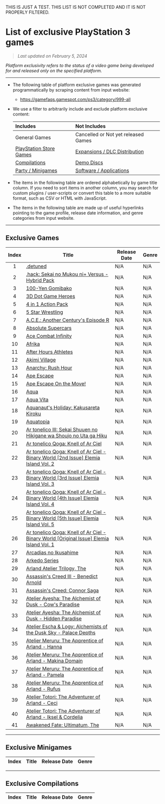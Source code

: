 THIS IS JUST A TEST. THIS LIST IS NOT COMPLETED AND IT IS NOT PROPERLY FILTERED.

# List of exclusive PlayStation 3 games

> *Last updated on February 5, 2024*

_Platform exclusivity refers to the status of a video _game_ being developed for and released only on the specified platform._

-----------------------------

 - The following table of platform exclusive games was generated programmatically by scraping content from input website: 

    - https://gamefaqs.gamespot.com/ps3/category/999-all

 - We use a filter to arbitrarily include and exclude platform exclusive content:

    |Includes|Not Includes|
    |:--|:--|
    |General Games|Cancelled or Not yet released Games
    |[PlayStation Store Games](https://gamefaqs.gamespot.com/ps3/category/49-miscellaneous?dist=17)|[Expansions / DLC Distribution](https://gamefaqs.gamespot.com/ps3/category/999-all?dist=6)
    |[Compilations](https://gamefaqs.gamespot.com/ps3/category/233-miscellaneous-compilation)|[Demo Discs](https://gamefaqs.gamespot.com/ps3/category/280-miscellaneous-demo-disc)
    |[Party / Minigames](https://gamefaqs.gamespot.com/ps3/category/181-miscellaneous-party-minigame)|[Software / Applications](https://gamefaqs.gamespot.com/ps3/category/277-miscellaneous-application)

 - The items in the following table are ordered alphabetically by game title column. If you need to sort items in another column, you may search for custom plugins / user-scripts or convert this table to a more suitable format, such as CSV or HTML with JavaScript.

 - The items in the following table are made up of useful hyperlinks pointing to the game profile, release date information, and genre categories from input website.

-----------------------------

## Exclusive Games
| Index | Title | Release Date | Genre |
|:--:|--|--|--|
|1|<a href="https://gamefaqs.gamespot.com/ps3/960626-detuned" target="_blank" rel="noopener noreferrer">.detuned</a>|N/A|N/A|
|2|<a href="https://gamefaqs.gamespot.com/ps3/665235-hack-sekai-no-mukou-ni-plus-versus-hybrid-pack" target="_blank" rel="noopener noreferrer">.hack: Sekai no Mukou ni+ Versus - Hybrid Pack</a>|N/A|N/A|
|3|<a href="https://gamefaqs.gamespot.com/ps3/970691-100-yen-gomibako" target="_blank" rel="noopener noreferrer">100-Yen Gomibako</a>|N/A|N/A|
|4|<a href="https://gamefaqs.gamespot.com/ps3/971481-3d-dot-game-heroes" target="_blank" rel="noopener noreferrer">3D Dot Game Heroes</a>|N/A|N/A|
|5|<a href="https://gamefaqs.gamespot.com/ps3/663348-4-in-1-action-pack" target="_blank" rel="noopener noreferrer">4 in 1 Action Pack</a>|N/A|N/A|
|6|<a href="https://gamefaqs.gamespot.com/ps3/135379-5-star-wrestling" target="_blank" rel="noopener noreferrer">5 Star Wrestling</a>|N/A|N/A|
|7|<a href="https://gamefaqs.gamespot.com/ps3/994895-ace-another-centurys-episode-r" target="_blank" rel="noopener noreferrer">A.C.E.: Another Century's Episode R</a>|N/A|N/A|
|8|<a href="https://gamefaqs.gamespot.com/ps3/651301-absolute-supercars" target="_blank" rel="noopener noreferrer">Absolute Supercars</a>|N/A|N/A|
|9|<a href="https://gamefaqs.gamespot.com/ps3/723578-ace-combat-infinity" target="_blank" rel="noopener noreferrer">Ace Combat Infinity</a>|N/A|N/A|
|10|<a href="https://gamefaqs.gamespot.com/ps3/932983-afrika" target="_blank" rel="noopener noreferrer">Afrika</a>|N/A|N/A|
|11|<a href="https://gamefaqs.gamespot.com/ps3/642293-after-hours-athletes" target="_blank" rel="noopener noreferrer">After Hours Athletes</a>|N/A|N/A|
|12|<a href="https://gamefaqs.gamespot.com/ps3/620507-akimi-village" target="_blank" rel="noopener noreferrer">Akimi Village</a>|N/A|N/A|
|13|<a href="https://gamefaqs.gamespot.com/ps3/991782-anarchy-rush-hour" target="_blank" rel="noopener noreferrer">Anarchy: Rush Hour</a>|N/A|N/A|
|14|<a href="https://gamefaqs.gamespot.com/ps3/974803-playstation-move-ape-escape" target="_blank" rel="noopener noreferrer">Ape Escape</a>|N/A|N/A|
|15|<a href="https://gamefaqs.gamespot.com/ps3/974803-playstation-move-ape-escape" target="_blank" rel="noopener noreferrer">Ape Escape On the Move!</a>|N/A|N/A|
|16|<a href="https://gamefaqs.gamespot.com/ps3/942999-aquatopia" target="_blank" rel="noopener noreferrer">Aqua</a>|N/A|N/A|
|17|<a href="https://gamefaqs.gamespot.com/ps3/942999-aquatopia" target="_blank" rel="noopener noreferrer">Aqua Vita</a>|N/A|N/A|
|18|<a href="https://gamefaqs.gamespot.com/ps3/930048-aquanauts-holiday-kakusareta-kiroku" target="_blank" rel="noopener noreferrer">Aquanaut's Holiday: Kakusareta Kiroku</a>|N/A|N/A|
|19|<a href="https://gamefaqs.gamespot.com/ps3/942999-aquatopia" target="_blank" rel="noopener noreferrer">Aquatopia</a>|N/A|N/A|
|20|<a href="https://gamefaqs.gamespot.com/ps3/976762-ar-tonelico-qoga-knell-of-ar-ciel" target="_blank" rel="noopener noreferrer">Ar tonelico III: Sekai Shuuen no Hikigane wa Shoujo no Uta ga Hiku</a>|N/A|N/A|
|21|<a href="https://gamefaqs.gamespot.com/ps3/976762-ar-tonelico-qoga-knell-of-ar-ciel" target="_blank" rel="noopener noreferrer">Ar tonelico Qoga: Knell of Ar Ciel</a>|N/A|N/A|
|22|<a href="https://gamefaqs.gamespot.com/ps3/715289-ar-tonelico-qoga-knell-of-ar-ciel-binary-world-2nd-issue" target="_blank" rel="noopener noreferrer">Ar tonelico Qoga: Knell of Ar Ciel - Binary World [2nd Issue] Elemia Island Vol. 2</a>|N/A|N/A|
|23|<a href="https://gamefaqs.gamespot.com/ps3/715337-ar-tonelico-qoga-knell-of-ar-ciel-binary-world-3rd-issue" target="_blank" rel="noopener noreferrer">Ar tonelico Qoga: Knell of Ar Ciel - Binary World [3rd Issue] Elemia Island Vol. 3</a>|N/A|N/A|
|24|<a href="https://gamefaqs.gamespot.com/ps3/715338-ar-tonelico-qoga-knell-of-ar-ciel-binary-world-4th-issue" target="_blank" rel="noopener noreferrer">Ar tonelico Qoga: Knell of Ar Ciel - Binary World [4th Issue] Elemia Island Vol. 4</a>|N/A|N/A|
|25|<a href="https://gamefaqs.gamespot.com/ps3/715339-ar-tonelico-qoga-knell-of-ar-ciel-binary-world-5th-issue" target="_blank" rel="noopener noreferrer">Ar tonelico Qoga: Knell of Ar Ciel - Binary World [5th Issue] Elemia Island Vol. 5</a>|N/A|N/A|
|26|<a href="https://gamefaqs.gamespot.com/ps3/715340-ar-tonelico-qoga-knell-of-ar-ciel-binary-world-original" target="_blank" rel="noopener noreferrer">Ar tonelico Qoga: Knell of Ar Ciel - Binary World [Original Issue] Elemia Island Vol. 1</a>|N/A|N/A|
|27|<a href="https://gamefaqs.gamespot.com/ps3/717507-battle-princess-of-arcadias" target="_blank" rel="noopener noreferrer">Arcadias no Ikusahime</a>|N/A|N/A|
|28|<a href="https://gamefaqs.gamespot.com/ps3/687338-arkedo-series" target="_blank" rel="noopener noreferrer">Arkedo Series</a>|N/A|N/A|
|29|<a href="https://gamefaqs.gamespot.com/ps3/112390-the-arland-atelier-trilogy" target="_blank" rel="noopener noreferrer">Arland Atelier Trilogy, The</a>|N/A|N/A|
|30|<a href="https://gamefaqs.gamespot.com/ps3/249455-assassins-creed-iii-benedict-arnold" target="_blank" rel="noopener noreferrer">Assassin's Creed III - Benedict Arnold</a>|N/A|N/A|
|31|<a href="https://gamefaqs.gamespot.com/ps3/778831-assassins-creed-connor-saga" target="_blank" rel="noopener noreferrer">Assassin's Creed: Connor Saga</a>|N/A|N/A|
|32|<a href="https://gamefaqs.gamespot.com/ps3/714359-atelier-ayesha-the-alchemist-of-dusk-cows-paradise" target="_blank" rel="noopener noreferrer">Atelier Ayesha: The Alchemist of Dusk - Cow's Paradise</a>|N/A|N/A|
|33|<a href="https://gamefaqs.gamespot.com/ps3/713600-atelier-ayesha-the-alchemist-of-dusk-hidden-paradise" target="_blank" rel="noopener noreferrer">Atelier Ayesha: The Alchemist of Dusk - Hidden Paradise</a>|N/A|N/A|
|34|<a href="https://gamefaqs.gamespot.com/ps3/186649-atelier-escha-and-logy-alchemists-of-the-dusk-sky-palace" target="_blank" rel="noopener noreferrer">Atelier Escha & Logy: Alchemists of the Dusk Sky - Palace Depths</a>|N/A|N/A|
|35|<a href="https://gamefaqs.gamespot.com/ps3/677739-atelier-meruru-the-apprentice-of-arland-hanna" target="_blank" rel="noopener noreferrer">Atelier Meruru: The Apprentice of Arland - Hanna</a>|N/A|N/A|
|36|<a href="https://gamefaqs.gamespot.com/ps3/677740-atelier-meruru-the-apprentice-of-arland-makina-domain" target="_blank" rel="noopener noreferrer">Atelier Meruru: The Apprentice of Arland - Makina Domain</a>|N/A|N/A|
|37|<a href="https://gamefaqs.gamespot.com/ps3/677742-atelier-meruru-the-apprentice-of-arland-pamela" target="_blank" rel="noopener noreferrer">Atelier Meruru: The Apprentice of Arland - Pamela</a>|N/A|N/A|
|38|<a href="https://gamefaqs.gamespot.com/ps3/715291-atelier-meruru-the-apprentice-of-arland-rufus" target="_blank" rel="noopener noreferrer">Atelier Meruru: The Apprentice of Arland - Rufus</a>|N/A|N/A|
|39|<a href="https://gamefaqs.gamespot.com/ps3/715295-atelier-totori-the-adventurer-of-arland-ceci" target="_blank" rel="noopener noreferrer">Atelier Totori: The Adventurer of Arland - Ceci</a>|N/A|N/A|
|40|<a href="https://gamefaqs.gamespot.com/ps3/715293-atelier-totori-the-adventurer-of-arland-iksel-and-cordelia" target="_blank" rel="noopener noreferrer">Atelier Totori: The Adventurer of Arland - Iksel & Cordelia</a>|N/A|N/A|
|41|<a href="https://gamefaqs.gamespot.com/ps3/768313-the-awakened-fate-ultimatum" target="_blank" rel="noopener noreferrer">Awakened Fate: Ultimatum, The</a>|N/A|N/A|


-----------------------------

## Exclusive Minigames
| Index | Title | Release Date | Genre |
|:--:|--|--|--|


-----------------------------

## Exclusive Compilations
| Index | Title | Release Date | Genre |
|:--:|--|--|--|
